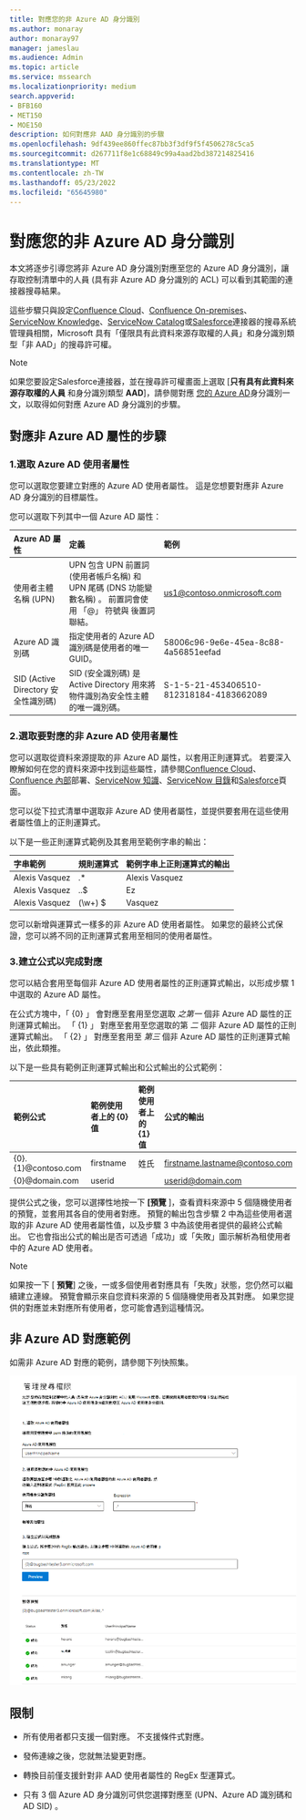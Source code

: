 ```yaml
---
title: 對應您的非 Azure AD 身分識別
ms.author: monaray
author: monaray97
manager: jameslau
ms.audience: Admin
ms.topic: article
ms.service: mssearch
ms.localizationpriority: medium
search.appverid:
- BFB160
- MET150
- MOE150
description: 如何對應非 AAD 身分識別的步驟
ms.openlocfilehash: 9df439ee860ffec87bb3f3df9f5f4506278c5ca5
ms.sourcegitcommit: d267711f8e1c68849c99a4aad2bd387214825416
ms.translationtype: MT
ms.contentlocale: zh-TW
ms.lasthandoff: 05/23/2022
ms.locfileid: "65645980"
---
```

# <a name="map-your-non-azure-ad-identities"></a>對應您的非 Azure AD 身分識別  

本文將逐步引導您將非 Azure AD 身分識別對應至您的 Azure AD 身分識別，讓存取控制清單中的人員 (具有非 Azure AD 身分識別的 ACL) 可以看到其範圍的連接器搜尋結果。

這些步驟只與設定[Confluence Cloud](confluence-cloud-connector.md)、[Confluence On-premises](confluence-onpremises-connector.md)、[ServiceNow Knowledge](servicenow-knowledge-connector.md)、[ServiceNow Catalog](servicenow-catalog-connector.md)或[Salesforce](salesforce-connector.md)連接器的搜尋系統管理員相關，Microsoft 具有「僅限具有此資料來源存取權的人員」和身分識別類型「非 AAD」的搜尋許可權。

>[!NOTE]
>如果您要設定Salesforce連接器，並在搜尋許可權畫面上選取 [**只有具有此資料來源存取權的人員** 和身分識別類型 **AAD**]，請參閱對應 [您的 Azure AD](map-aad.md)身分識別一文，以取得如何對應 Azure AD 身分識別的步驟。  

## <a name="steps-for-mapping-your-non-azure-ad-properties"></a>對應非 Azure AD 屬性的步驟

### <a name="1-select-an-azure-ad-user-property"></a>1.選取 Azure AD 使用者屬性  

您可以選取您要建立對應的 Azure AD 使用者屬性。 這是您想要對應非 Azure AD 身分識別的目標屬性。  

您可以選取下列其中一個 Azure AD 屬性：

| Azure AD 屬性    | 定義           | 範例         |
| :------------------- | :------------------- |:--------------- |
| 使用者主體名稱 (UPN)  | UPN 包含 UPN 前置詞 (使用者帳戶名稱) 和 UPN 尾碼 (DNS 功能變數名稱) 。 前置詞會使用 「@」 符號與 後置詞聯結。 | us1@contoso.onmicrosoft.com |
| Azure AD 識別碼                 | 指定使用者的 Azure AD 識別碼是使用者的唯一 GUID。                 | 58006c96-9e6e-45ea-8c88-4a56851eefad            |
| SID (Active Directory 安全性識別碼)                   | SID (安全識別碼) 是 Active Directory 用來將物件識別為安全性主體的唯一識別碼。                  | S-1-5-21-453406510-812318184-4183662089             |

### <a name="2-select-non-azure-ad-user-properties-to-map"></a>2.選取要對應的非 Azure AD 使用者屬性

您可以選取從資料來源提取的非 Azure AD 屬性，以套用正則運算式。 若要深入瞭解如何在您的資料來源中找到這些屬性，請參閱[Confluence Cloud](confluence-cloud-connector.md)、[Confluence 內部](confluence-onpremises-connector.md)部署、[ServiceNow 知識](servicenow-knowledge-connector.md)、[ServiceNow 目錄](servicenow-catalog-connector.md)和[Salesforce](salesforce-connector.md)頁面。  

您可以從下拉式清單中選取非 Azure AD 使用者屬性，並提供要套用在這些使用者屬性值上的正則運算式。

以下是一些正則運算式範例及其套用至範例字串的輸出： 

| 字串範例                  | 規則運算式                 | 範例字串上正則運算式的輸出           |
| :------------------- | :------------------- |:---------------|
| Alexis Vasquez  | .* | Alexis Vasquez |
| Alexis Vasquez                 | ..$                 | Ez            |
| Alexis Vasquez                  |  (\w+) $                  | Vasquez             |

您可以新增與運算式一樣多的非 Azure AD 使用者屬性。 如果您的最終公式保證，您可以將不同的正則運算式套用至相同的使用者屬性。  

### <a name="3-create-formula-to-complete-mapping"></a>3.建立公式以完成對應

您可以結合套用至每個非 Azure AD 使用者屬性的正則運算式輸出，以形成步驟 1 中選取的 Azure AD 屬性。

在公式方塊中，「 {0} 」 會對應至套用至您選取 *之第一* 個非 Azure AD 屬性的正則運算式輸出。 「 {1} 」 對應至套用至您選取的第 *二* 個非 Azure AD 屬性的正則運算式輸出。 「 {2} 」 對應至套用至 *第三* 個非 Azure AD 屬性的正則運算式輸出，依此類推。  

以下是一些具有範例正則運算式輸出和公式輸出的公式範例： 

| 範例公式                  | 範例使用者上的 {0} 值                 | 範例使用者上的 {1} 值           | 公式的輸出                  |
| :------------------- | :------------------- |:---------------|:---------------|
| {0}.{1}@contoso.com  | firstname | 姓氏 |firstname.lastname@contoso.com
| {0}@domain.com                 | userid                 |             |userid@domain.com

提供公式之後，您可以選擇性地按一下 **[預覽** ]，查看資料來源中 5 個隨機使用者的預覽，並套用其各自的使用者對應。 預覽的輸出包含步驟 2 中為這些使用者選取的非 Azure AD 使用者屬性值，以及步驟 3 中為該使用者提供的最終公式輸出。 它也會指出公式的輸出是否可透過「成功」或「失敗」圖示解析為租使用者中的 Azure AD 使用者。  

>[!NOTE]
>如果按一下 [ **預覽**] 之後，一或多個使用者對應具有「失敗」狀態，您仍然可以繼續建立連線。 預覽會顯示來自您資料來源的 5 個隨機使用者及其對應。 如果您提供的對應並未對應所有使用者，您可能會遇到這種情況。

## <a name="sample-non-azure-ad-mapping"></a>非 Azure AD 對應範例

如需非 Azure AD 對應的範例，請參閱下列快照集。

![如何填寫非 Azure AD 對應頁面的範例快照集。](media/non-aad-mapping.png)

## <a name="limitations"></a>限制  

- 所有使用者都只支援一個對應。 不支援條件式對應。  

- 發佈連線之後，您就無法變更對應。  

- 轉換目前僅支援針對非 AAD 使用者屬性的 RegEx 型運算式。

- 只有 3 個 Azure AD 身分識別可供您選擇對應至 (UPN、Azure AD 識別碼和 AD SID) 。